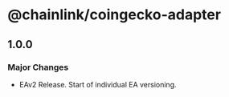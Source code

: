 # @chainlink/coingecko-adapter

## 1.0.0

### Major Changes

- EAv2 Release. Start of individual EA versioning.
